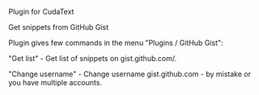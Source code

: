 Plugin for CudaText

Get snippets from GitHub Gist

Plugin gives few commands in the menu "Plugins / GitHub Gist":

"Get list" - Get list of snippets on gist.github.com/<username>.

"Change username" - Change username gist.github.com - by mistake or you have multiple accounts.
